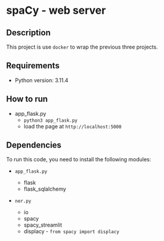 # spaCy - web server

## Description
This project is use `docker` to wrap the previous three projects.

## Requirements
- Python version: 3.11.4

## How to run
- app_flask.py
  - `python3 app_flask.py`
  - load the page at `http://localhost:5000`
  

## Dependencies
To run this code, you need to install the following modules:

- `app_flask.py`
  - flask
  - flask_sqlalchemy

- `ner.py`
  - io
  - spacy
  - spacy_streamlit
  - displacy - `from spacy import displacy`
